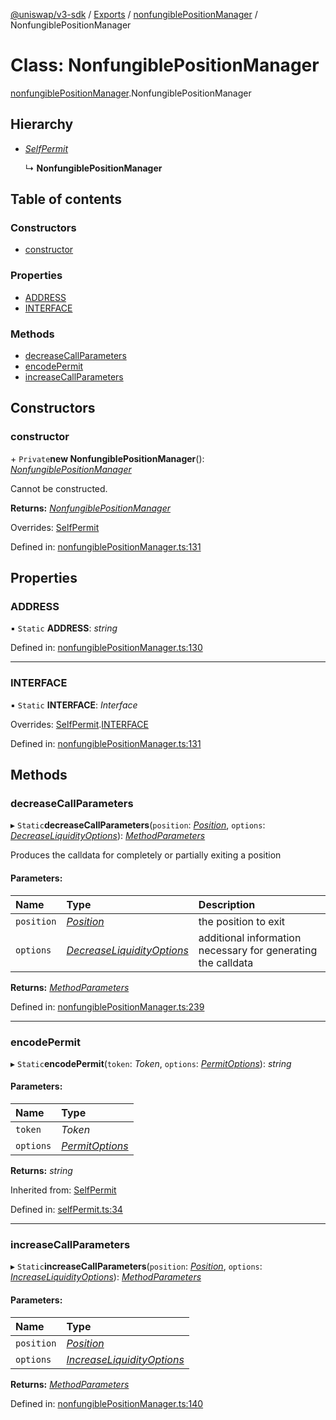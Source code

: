 [@uniswap/v3-sdk](../README.md) / [Exports](../modules.md) / [nonfungiblePositionManager](../modules/nonfungiblepositionmanager.md) / NonfungiblePositionManager

# Class: NonfungiblePositionManager

[nonfungiblePositionManager](../modules/nonfungiblepositionmanager.md).NonfungiblePositionManager

## Hierarchy

* [*SelfPermit*](selfpermit.selfpermit-1.md)

  ↳ **NonfungiblePositionManager**

## Table of contents

### Constructors

- [constructor](nonfungiblepositionmanager.nonfungiblepositionmanager-1.md#constructor)

### Properties

- [ADDRESS](nonfungiblepositionmanager.nonfungiblepositionmanager-1.md#address)
- [INTERFACE](nonfungiblepositionmanager.nonfungiblepositionmanager-1.md#interface)

### Methods

- [decreaseCallParameters](nonfungiblepositionmanager.nonfungiblepositionmanager-1.md#decreasecallparameters)
- [encodePermit](nonfungiblepositionmanager.nonfungiblepositionmanager-1.md#encodepermit)
- [increaseCallParameters](nonfungiblepositionmanager.nonfungiblepositionmanager-1.md#increasecallparameters)

## Constructors

### constructor

\+ `Private`**new NonfungiblePositionManager**(): [*NonfungiblePositionManager*](nonfungiblepositionmanager.nonfungiblepositionmanager-1.md)

Cannot be constructed.

**Returns:** [*NonfungiblePositionManager*](nonfungiblepositionmanager.nonfungiblepositionmanager-1.md)

Overrides: [SelfPermit](selfpermit.selfpermit-1.md)

Defined in: [nonfungiblePositionManager.ts:131](https://github.com/Uniswap/uniswap-v3-sdk/blob/4a7e393/src/nonfungiblePositionManager.ts#L131)

## Properties

### ADDRESS

▪ `Static` **ADDRESS**: *string*

Defined in: [nonfungiblePositionManager.ts:130](https://github.com/Uniswap/uniswap-v3-sdk/blob/4a7e393/src/nonfungiblePositionManager.ts#L130)

___

### INTERFACE

▪ `Static` **INTERFACE**: *Interface*

Overrides: [SelfPermit](selfpermit.selfpermit-1.md).[INTERFACE](selfpermit.selfpermit-1.md#interface)

Defined in: [nonfungiblePositionManager.ts:131](https://github.com/Uniswap/uniswap-v3-sdk/blob/4a7e393/src/nonfungiblePositionManager.ts#L131)

## Methods

### decreaseCallParameters

▸ `Static`**decreaseCallParameters**(`position`: [*Position*](entities_position.position.md), `options`: [*DecreaseLiquidityOptions*](../interfaces/nonfungiblepositionmanager.decreaseliquidityoptions.md)): [*MethodParameters*](../interfaces/utils_calldata.methodparameters.md)

Produces the calldata for completely or partially exiting a position

#### Parameters:

| Name | Type | Description |
| :------ | :------ | :------ |
| `position` | [*Position*](entities_position.position.md) | the position to exit |
| `options` | [*DecreaseLiquidityOptions*](../interfaces/nonfungiblepositionmanager.decreaseliquidityoptions.md) | additional information necessary for generating the calldata |

**Returns:** [*MethodParameters*](../interfaces/utils_calldata.methodparameters.md)

Defined in: [nonfungiblePositionManager.ts:239](https://github.com/Uniswap/uniswap-v3-sdk/blob/4a7e393/src/nonfungiblePositionManager.ts#L239)

___

### encodePermit

▸ `Static`**encodePermit**(`token`: *Token*, `options`: [*PermitOptions*](../modules/selfpermit.md#permitoptions)): *string*

#### Parameters:

| Name | Type |
| :------ | :------ |
| `token` | *Token* |
| `options` | [*PermitOptions*](../modules/selfpermit.md#permitoptions) |

**Returns:** *string*

Inherited from: [SelfPermit](selfpermit.selfpermit-1.md)

Defined in: [selfPermit.ts:34](https://github.com/Uniswap/uniswap-v3-sdk/blob/4a7e393/src/selfPermit.ts#L34)

___

### increaseCallParameters

▸ `Static`**increaseCallParameters**(`position`: [*Position*](entities_position.position.md), `options`: [*IncreaseLiquidityOptions*](../modules/nonfungiblepositionmanager.md#increaseliquidityoptions)): [*MethodParameters*](../interfaces/utils_calldata.methodparameters.md)

#### Parameters:

| Name | Type |
| :------ | :------ |
| `position` | [*Position*](entities_position.position.md) |
| `options` | [*IncreaseLiquidityOptions*](../modules/nonfungiblepositionmanager.md#increaseliquidityoptions) |

**Returns:** [*MethodParameters*](../interfaces/utils_calldata.methodparameters.md)

Defined in: [nonfungiblePositionManager.ts:140](https://github.com/Uniswap/uniswap-v3-sdk/blob/4a7e393/src/nonfungiblePositionManager.ts#L140)

